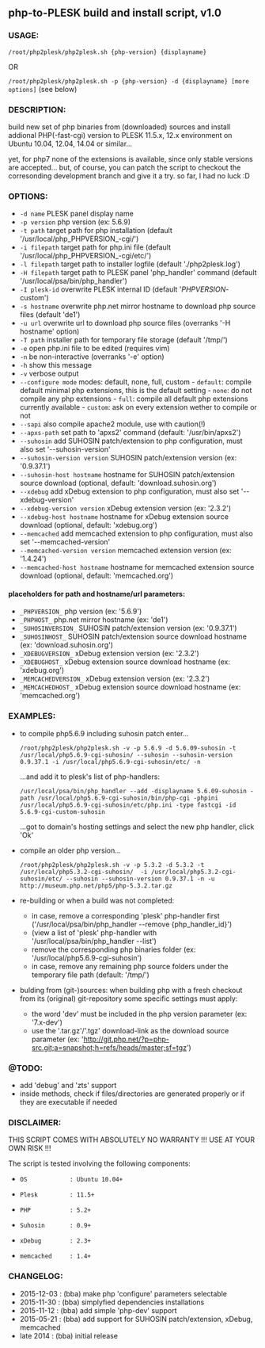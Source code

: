 ## php-to-PLESK build and install script, v1.0


### USAGE: 

`/root/php2plesk/php2plesk.sh {php-version} {displayname}`
   
OR

`/root/php2plesk/php2plesk.sh -p {php-version} -d {displayname} [more options]` (see below)
   



### DESCRIPTION:

   build new set of php binaries from (downloaded) sources and install addional PHP(-fast-cgi) version to PLESK 11.5.x, 12.x environment on Ubuntu 10.04, 12.04, 14.04 or similar...

   yet, for php7 none of the extensions is available, since only stable versions are accepted... but, of course, you can patch the script to checkout the corresonding development branch and give it a try. so far, I had no luck :D


### OPTIONS:


*	`-d name`                        PLESK panel display name
*	`-p version`                     php version (ex: 5.6.9)
*	`-t path`                        target path for php installation (default '/usr/local/php_PHPVERSION_-cgi/')
*	`-i filepath`                    target path for php.ini file (default '/usr/local/php_PHPVERSION_-cgi/etc/')
*	`-l filepath`                    target path to installer logfile (default './php2plesk.log')
*	`-H filepath`                    target path to PLESK panel 'php_handler' command (default '/usr/local/psa/bin/php_handler')
*	`-I plesk-id`                    overwrite PLESK internal ID (default '_PHPVERSION_-custom')
*	`-s hostname`                    overwrite php.net mirror hostname to download php source files (default 'de1')
*	`-u url`                         overwrite url to download php source files (overranks '-H hostname' option)
*	`-T path`                        installer path for temporary file storage (default '/tmp/')
*	`-e`                             open php.ini file to be edited (requires vim)
*	`-n`                             be non-interactive (overranks '-e' option)
*	`-h`                             show this message
*	`-v`                             verbose output
*	`--configure mode`               modes: default, none, full, custom
                                      - `default`: compile default minimal php extensions, this is the default setting
                                      - `none`: do not compile any php extensions 
                                      - `full`: compile all default php extensions currently available
                                      - `custom`: ask on every extension wether to compile or not 
*	`--sapi`                         also compile apache2 module, use with caution(!)
*	`--apxs-path`                    set path to 'apxs2' command (default: '/usr/bin/apxs2')
*	`--suhosin`                      add SUHOSIN patch/extension to php configuration, must also set '--suhosin-version'
*	`--suhosin-version version`      SUHOSIN patch/extension version (ex: '0.9.37.1') 
*	`--suhosin-host hostname`        hostname for SUHOSIN patch/extension source download (optional, default: 'download.suhosin.org')
*	`--xdebug`                       add xDebug extension to php configuration, must also set '--xdebug-version'
*	`--xdebug-version version`       xDebug extension version (ex: '2.3.2') 
*	`--xdebug-host hostname`         hostname for xDebug extension source download (optional, default: 'xdebug.org')
*	`--memcached`                    add memcached extension to php configuration, must also set '--memcached-version'
*	`--memcached-version version`    memcached extension version (ex: '1.4.24') 
*	`--memcached-host hostname`      hostname for memcached extension source download (optional, default: 'memcached.org')



   
#### placeholders for path and hostname/url parameters:


*	`_PHPVERSION_`          php version (ex: '5.6.9')
*	`_PHPHOST_`             php.net mirror hostname (ex: 'de1')
*	`_SUHOSINVERSION_`      SUHOSIN patch/extension version (ex: '0.9.37.1')
*	`_SUHOSINHOST_`         SUHOSIN patch/extension source download hostname (ex: 'download.suhosin.org')
*	`_XDEBUGVERSION_`       xDebug extension version (ex: '2.3.2')
*	`_XDEBUGHOST_`          xDebug extension source download hostname (ex: 'xdebug.org')
*	`_MEMCACHEDVERSION_`    xDebug extension version (ex: '2.3.2')
*	`_MEMCACHEDHOST_`       xDebug extension source download hostname (ex: 'memcached.org')

	
	
### EXAMPLES:

-	to compile php5.6.9 including suhosin patch enter...

	  `/root/php2plesk/php2plesk.sh -v -p 5.6.9 -d 5.6.09-suhosin -t /usr/local/php5.6.9-cgi-suhosin/ --suhosin --suhosin-version 0.9.37.1 -i /usr/local/php5.6.9-cgi-suhosin/etc/ -n`
	
	  ...and add it to plesk's list of php-handlers:
	  
	  `/usr/local/psa/bin/php_handler --add -displayname 5.6.09-suhosin -path /usr/local/php5.6.9-cgi-suhosin/bin/php-cgi -phpini /usr/local/php5.6.9-cgi-suhosin/etc/php.ini -type fastcgi -id 5.6.9-cgi-custom-suhosin`
	
	  ...got to domain's hosting settings and select the new php handler, click 'Ok'
	
	
-	compile an older php version...

	  `/root/php2plesk/php2plesk.sh -v -p 5.3.2 -d 5.3.2 -t /usr/local/php5.3.2-cgi-suhosin/  -i /usr/local/php5.3.2-cgi-suhosin/etc/ --suhosin --suhosin-version 0.9.37.1 -n -u http://museum.php.net/php5/php-5.3.2.tar.gz`
	  
	  
-	re-building or when a build was not completed:
     -	in case, remove a corresponding 'plesk' php-handler first ('/usr/local/psa/bin/php_handler --remove {php_handler_id}')
     -	(view a list of 'plesk' php-handler with '/usr/local/psa/bin/php_handler --list')
     -	remove the corresponding php binaries folder (ex: '/usr/local/php5.6.9-cgi-suhosin')
     -	in case, remove any remaining php source folders under the temporary file path (default: '/tmp/')


-	bulding from (git-)sources:
    when building php with a fresh checkout from its (original) git-repository some specific settings must apply:
     -	the word 'dev' must be included in the php version parameter (ex: '7.x-dev')
     -	use the '.tar.gz'/'.tgz' download-link as the download source parameter (ex: 'http://git.php.net/?p=php-src.git;a=snapshot;h=refs/heads/master;sf=tgz')
	  



### @TODO: 

*   add 'debug' and 'zts' support
*	inside methods, check if files/directories are generated properly or if they are executable if needed




### DISCLAIMER:

THIS SCRIPT COMES WITH ABSOLUTELY NO WARRANTY !!! USE AT YOUR OWN RISK !!!

The script is tested involving the following components:

-     OS            : Ubuntu 10.04+
-     Plesk         : 11.5+
-     PHP           : 5.2+
-     Suhosin       : 0.9+
-     xDebug        : 2.3+
-     memcached     : 1.4+




### CHANGELOG:

-	2015-12-03     : (bba) make php 'configure' parameters selectable
-	2015-11-30     : (bba) simplyfied dependencies installations 
-	2015-11-12     : (bba) add simple 'php-dev' support
-	2015-05-21     : (bba) add support for SUHOSIN patch/extension, xDebug, memcached
-	late 2014      : (bba) initial release 




